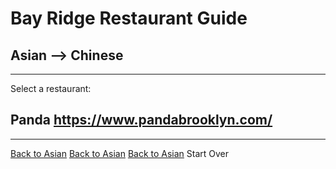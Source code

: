 # Bay Ridge Restaurant Guide
## Asian --> Chinese
---
Select a restaurant:
## Panda https://www.pandabrooklyn.com/
---
[Back to Asian](../asian.md)
[Back to Asian](../../asian.md)
[Back to Asian](../../../asian.md)
Start Over
